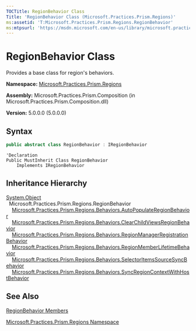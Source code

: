 ```yaml
---
TOCTitle: RegionBehavior Class
Title: 'RegionBehavior Class (Microsoft.Practices.Prism.Regions)'
ms:assetid: 'T:Microsoft.Practices.Prism.Regions.RegionBehavior'
ms:mtpsurl: 'https://msdn.microsoft.com/en-us/library/microsoft.practices.prism.regions.regionbehavior(v=pandp.50)'
---
```


# RegionBehavior Class

Provides a base class for region's behaviors.

**Namespace:** [Microsoft.Practices.Prism.Regions](https://msdn.microsoft.com/en-us/library/microsoft.practices.prism.regions(v=pandp.50))

**Assembly:** Microsoft.Practices.Prism.Composition (in Microsoft.Practices.Prism.Composition.dll)

**Version:** 5.0.0.0 (5.0.0.0)

## Syntax

```C#
public abstract class RegionBehavior : IRegionBehavior

```

```VB
'Declaration
Public MustInherit Class RegionBehavior
	Implements IRegionBehavior
```

## Inheritance Hierarchy

[System.Object](http://msdn.microsoft.com/en-us/library/e5kfa45b)</br>
  Microsoft.Practices.Prism.Regions.RegionBehavior
    [Microsoft.Practices.Prism.Regions.Behaviors.AutoPopulateRegionBehavior](https://msdn.microsoft.com/en-us/library/microsoft.practices.prism.regions.behaviors.autopopulateregionbehavior(v=pandp.50))
    [Microsoft.Practices.Prism.Regions.Behaviors.ClearChildViewsRegionBehavior](https://msdn.microsoft.com/en-us/library/microsoft.practices.prism.regions.behaviors.clearchildviewsregionbehavior(v=pandp.50))
    [Microsoft.Practices.Prism.Regions.Behaviors.RegionManagerRegistrationBehavior](https://msdn.microsoft.com/en-us/library/microsoft.practices.prism.regions.behaviors.regionmanagerregistrationbehavior(v=pandp.50))
    [Microsoft.Practices.Prism.Regions.Behaviors.RegionMemberLifetimeBehavior](https://msdn.microsoft.com/en-us/library/microsoft.practices.prism.regions.behaviors.regionmemberlifetimebehavior(v=pandp.50))
    [Microsoft.Practices.Prism.Regions.Behaviors.SelectorItemsSourceSyncBehavior](https://msdn.microsoft.com/en-us/library/microsoft.practices.prism.regions.behaviors.selectoritemssourcesyncbehavior(v=pandp.50))
    [Microsoft.Practices.Prism.Regions.Behaviors.SyncRegionContextWithHostBehavior](https://msdn.microsoft.com/en-us/library/microsoft.practices.prism.regions.behaviors.syncregioncontextwithhostbehavior(v=pandp.50))

## See Also

[RegionBehavior Members](https://msdn.microsoft.com/en-us/library/microsoft.practices.prism.regions.regionbehavior_members(v=pandp.50))

[Microsoft.Practices.Prism.Regions Namespace](https://msdn.microsoft.com/en-us/library/microsoft.practices.prism.regions(v=pandp.50))